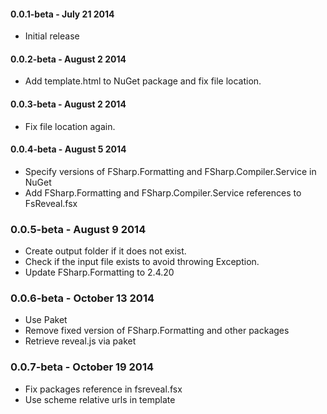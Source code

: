 #### 0.0.1-beta - July 21 2014
* Initial release

#### 0.0.2-beta - August 2 2014
* Add template.html to NuGet package and fix file location.

#### 0.0.3-beta - August 2 2014
* Fix file location again.

#### 0.0.4-beta - August 5 2014
* Specify versions of FSharp.Formatting and FSharp.Compiler.Service in NuGet
* Add FSharp.Formatting and FSharp.Compiler.Service references to FsReveal.fsx

### 0.0.5-beta - August 9 2014
* Create output folder if it does not exist.
* Check if the input file exists to avoid throwing Exception.
* Update FSharp.Formatting to 2.4.20

### 0.0.6-beta - October 13 2014
* Use Paket
* Remove fixed version of FSharp.Formatting and other packages
* Retrieve reveal.js via paket

### 0.0.7-beta - October 19 2014
* Fix packages reference in fsreveal.fsx 
* Use scheme relative urls in template 